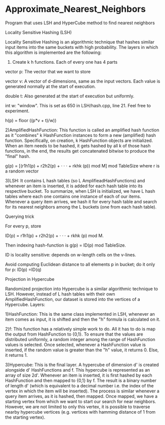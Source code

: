 # Approximate_Nearest_Neighbors
Program that uses LSH and HyperCube method to find nearest neighbors


Locality Sensitive Hashing (LSH)

Locality Sensitive Hashing is an algorithmic technique that hashes similar input items into the same buckets with high probability. The layers in which this algorithm is implemented are the following:

1) Create k h functions. Each of every one has 4 parts
  
  vector p: The vector that we want to store
  
  vector v: A vector of d-dimensions, same as the input vectors. Each value is generated normally at the start of execution.
  
  double t: Also generated at the start of execution but uniformly.
  
  int w: "window". This is set as 650 in LSH/hash.cpp, line 21. Feel free to experiment.

  h(p) = floor ((p*v + t)/w))


  2)AmplifiedHashFunction: This function is called an amplified hash function as it "combines" k HashFunction instances to form a new (amplified) hash function.
  Specifically, on creation, k HashFunction objects are initialized. When an item needs to be hashed, it gets hashed by all k of those hash functions, in the end,   the results get concatenated bitwise to produce the "final" hash.

  g(p) =  [(r1h1(p) + r2h2(p) + · · · + rkhk (p)) mod M] mod TableSize where r is a random vector


  3)LSH: It contains L hash tables (so L AmplifieadHashFunctions) and whenever an item is inserted, it is added for each hash table into its respective bucket.
  To summarize, when LSH is initialized, we have L hash tables where each one contains one instance of each of our items. Whenever a query item arrives, we hash     it for every hash table and search for its nearest neighbors among the L buckets (one from each hash table).

  Querying trick

  For every p, store

  ID(p) = r1h1(p) + r2h2(p) + · · · + rkhk (p) mod M.

  Then indexing hash-function is g(p) = ID(p) mod TableSize.

  ID is locality sensitive: depends on w-length cells on the v-lines.

  Avoid computing Euclidean distance to all elements p in bucket; do it only for p: ID(p) =ID(q)


  
  
  
  Projection in Hypercube

Randomized projection into Hypercube is a similar algorithmic technique to LSH. However, instead of L hash tables with their own AmplifiedHashFunction, our dataset is stored into the vertices of a Hypercube. Layers:

1)HashFunction: This is the same class implemented in LSH, whenever an item comes as input, it is shifted and then the "h" formula is calculated on it.


2)f: This function has a relatively simple work to do. All it has to do is map the output from HashFunction to {0,1}. To ensure that the values are distributed uniformly, a random integer among the range of HashFunction values is selected. Once selected, whenever a HashFunction value is inserted, if the random value is greater than the "h" value, it returns 0. Else, it returns 1.


3)Hypercube: This is the final layer. A hypercube of dimension d' is created alongside d' HashFunctions and f. This hypercube is represented as an array of size 2d'. Whenever an item is inserted, it is first hashed by each HashFunction and then mapped to {0,1} by f. The result is a binary number of length d' (which is equivalent to a decimal number i.e. the index of the vertex in which the item will be inserted). The process is similar whenever a query item arrives, as it is hashed, then mapped. Once mapped, we have a starting vertex from which we want to start our search for near neighbors. However, we are not limited to only this vertex, it is possible to traverse nearby hypercube vertices (e.g. vertices with hamming distance of 1 from the starting vertex).

